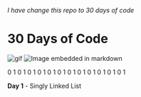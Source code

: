 _I have change this repo to 30 days of code_

# 30 Days of Code 
![gif](https://media.giphy.com/media/uurtMtTKqkJda4dk8Y/giphy.gif)
![Image embedded in markdown](https://cloud.githubusercontent.com/assets/711743/25689775/b570dee8-30a8-11e7-936d-7ccc3d386e41.png)

0 1 0 1 0 1 0 1 0 1 0 1 0 1 0 1 0 1 0 1 0 1 0 1

__Day 1__
    - Singly Linked List
